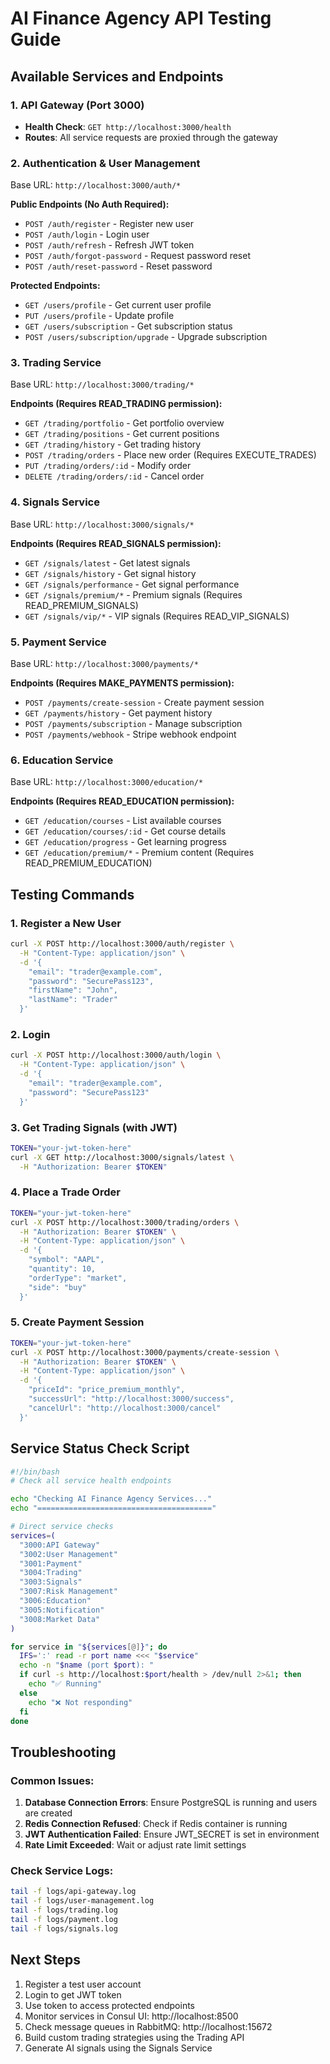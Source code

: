 # AI Finance Agency API Testing Guide

## Available Services and Endpoints

### 1. API Gateway (Port 3000)
- **Health Check**: `GET http://localhost:3000/health`
- **Routes**: All service requests are proxied through the gateway

### 2. Authentication & User Management
Base URL: `http://localhost:3000/auth/*`

**Public Endpoints (No Auth Required):**
- `POST /auth/register` - Register new user
- `POST /auth/login` - Login user
- `POST /auth/refresh` - Refresh JWT token
- `POST /auth/forgot-password` - Request password reset
- `POST /auth/reset-password` - Reset password

**Protected Endpoints:**
- `GET /users/profile` - Get current user profile
- `PUT /users/profile` - Update profile
- `GET /users/subscription` - Get subscription status
- `POST /users/subscription/upgrade` - Upgrade subscription

### 3. Trading Service
Base URL: `http://localhost:3000/trading/*`

**Endpoints (Requires READ_TRADING permission):**
- `GET /trading/portfolio` - Get portfolio overview
- `GET /trading/positions` - Get current positions
- `GET /trading/history` - Get trading history
- `POST /trading/orders` - Place new order (Requires EXECUTE_TRADES)
- `PUT /trading/orders/:id` - Modify order
- `DELETE /trading/orders/:id` - Cancel order

### 4. Signals Service
Base URL: `http://localhost:3000/signals/*`

**Endpoints (Requires READ_SIGNALS permission):**
- `GET /signals/latest` - Get latest signals
- `GET /signals/history` - Get signal history
- `GET /signals/performance` - Get signal performance
- `GET /signals/premium/*` - Premium signals (Requires READ_PREMIUM_SIGNALS)
- `GET /signals/vip/*` - VIP signals (Requires READ_VIP_SIGNALS)

### 5. Payment Service
Base URL: `http://localhost:3000/payments/*`

**Endpoints (Requires MAKE_PAYMENTS permission):**
- `POST /payments/create-session` - Create payment session
- `GET /payments/history` - Get payment history
- `POST /payments/subscription` - Manage subscription
- `POST /payments/webhook` - Stripe webhook endpoint

### 6. Education Service
Base URL: `http://localhost:3000/education/*`

**Endpoints (Requires READ_EDUCATION permission):**
- `GET /education/courses` - List available courses
- `GET /education/courses/:id` - Get course details
- `GET /education/progress` - Get learning progress
- `GET /education/premium/*` - Premium content (Requires READ_PREMIUM_EDUCATION)

## Testing Commands

### 1. Register a New User
```bash
curl -X POST http://localhost:3000/auth/register \
  -H "Content-Type: application/json" \
  -d '{
    "email": "trader@example.com",
    "password": "SecurePass123",
    "firstName": "John",
    "lastName": "Trader"
  }'
```

### 2. Login
```bash
curl -X POST http://localhost:3000/auth/login \
  -H "Content-Type: application/json" \
  -d '{
    "email": "trader@example.com",
    "password": "SecurePass123"
  }'
```

### 3. Get Trading Signals (with JWT)
```bash
TOKEN="your-jwt-token-here"
curl -X GET http://localhost:3000/signals/latest \
  -H "Authorization: Bearer $TOKEN"
```

### 4. Place a Trade Order
```bash
TOKEN="your-jwt-token-here"
curl -X POST http://localhost:3000/trading/orders \
  -H "Authorization: Bearer $TOKEN" \
  -H "Content-Type: application/json" \
  -d '{
    "symbol": "AAPL",
    "quantity": 10,
    "orderType": "market",
    "side": "buy"
  }'
```

### 5. Create Payment Session
```bash
TOKEN="your-jwt-token-here"
curl -X POST http://localhost:3000/payments/create-session \
  -H "Authorization: Bearer $TOKEN" \
  -H "Content-Type: application/json" \
  -d '{
    "priceId": "price_premium_monthly",
    "successUrl": "http://localhost:3000/success",
    "cancelUrl": "http://localhost:3000/cancel"
  }'
```

## Service Status Check Script

```bash
#!/bin/bash
# Check all service health endpoints

echo "Checking AI Finance Agency Services..."
echo "======================================="

# Direct service checks
services=(
  "3000:API Gateway"
  "3002:User Management"
  "3001:Payment"
  "3004:Trading"
  "3003:Signals"
  "3007:Risk Management"
  "3006:Education"
  "3005:Notification"
  "3008:Market Data"
)

for service in "${services[@]}"; do
  IFS=':' read -r port name <<< "$service"
  echo -n "$name (port $port): "
  if curl -s http://localhost:$port/health > /dev/null 2>&1; then
    echo "✅ Running"
  else
    echo "❌ Not responding"
  fi
done
```

## Troubleshooting

### Common Issues:

1. **Database Connection Errors**: Ensure PostgreSQL is running and users are created
2. **Redis Connection Refused**: Check if Redis container is running
3. **JWT Authentication Failed**: Ensure JWT_SECRET is set in environment
4. **Rate Limit Exceeded**: Wait or adjust rate limit settings

### Check Service Logs:
```bash
tail -f logs/api-gateway.log
tail -f logs/user-management.log
tail -f logs/trading.log
tail -f logs/payment.log
tail -f logs/signals.log
```

## Next Steps

1. Register a test user account
2. Login to get JWT token
3. Use token to access protected endpoints
4. Monitor services in Consul UI: http://localhost:8500
5. Check message queues in RabbitMQ: http://localhost:15672
6. Build custom trading strategies using the Trading API
7. Generate AI signals using the Signals Service